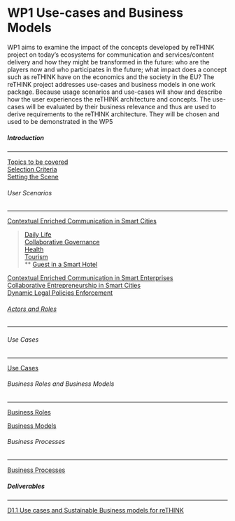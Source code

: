# WP1 Use-cases and Business Models
WP1 aims to examine the impact of the concepts developed by reTHINK project on today’s ecosystems for communication and services/content delivery and how they might be transformed in the future: who are the players now and who participates in the future; what impact does a concept such as reTHINK have on the economics and the society in the EU?
The reTHINK project addresses use-cases and business models in one work package. Because usage scenarios and use-cases will show and describe how the user experiences the reTHINK architecture and concepts. The use-cases will be evaluated by their business relevance and thus are used to derive requirements to the reTHINK architecture. They will be chosen and used to be demonstrated in the WP5

##### Introduction
-----
[Topics to be covered](../../wiki/Topics-to-Be-Addressed-in-User-Scenarios)<br/>
[Selection Criteria](../../wiki/Usage-Scenario--Selection-Criteria)<br/>
[Setting the Scene](../../wiki/Setting-the-Scene)
###### User Scenarios
-----
[Contextual Enriched Communication in Smart Cities](../../wiki/Contextual-Enriched-Communication-in-Smart-Cities)<br/>
> [Daily Life](../../wiki/Contextual-Enriched-Communication-in-Smart-Cities#daily-life-in-a-smart-city)<br/>
> [Collaborative Governance](../../wiki/Contextual-Enriched-Communication-in-Smart-Cities#Collaborative-Governance)<br/>
> [Health](../../wiki/Contextual-Enriched-Communication-in-Smart-Cities#Enriched-Activity-Communication-within-an-e-health-Service)<br/>
> [Tourism](../../wiki/Contextual-Enriched-Communication-in-Smart-Cities#Tourism-in-a-Smart-City)<br/>
>** [Guest in a Smart Hotel](../../wiki/Contextual-Enriched-Communication-in-Smart-Cities#THOTEL-GUEST-WEB-APPLICATION)<br/>

[Contextual Enriched Communication in Smart Enterprises](../../wiki/Contextual-Enriched-Communication-in-Smart-Enterprises)<br/>
[Collaborative Entrepreneurship in Smart Cities](../../wiki/Collaborative-entrepreneurship-in-Smart-Cities)<br/>
[Dynamic Legal Policies Enforcement](../../wiki/Dynamic-Legal-Policies-Enforcement)<br/>
###### [Actors and Roles](../../wiki/Setting-the-Scene)
-----

###### Use Cases
-----
[Use Cases](../../wiki/Use-Case-Categories)

###### Business Roles and Business Models
-----
[Business Roles](../../blob/master/docs/D1.1/business-models/business-roles.md)

[Business Models](../../blob/master/docs/D1.1/business-models/business-models.md)

###### Business Processes
-----
[Business Processes](../../blob/master/docs/D1.1/business%20processes/business%20processes.md)

##### Deliverables
-----
[D1.1 Use cases and Sustainable Business models for reTHINK](/docs/D1.1/toc.md)
